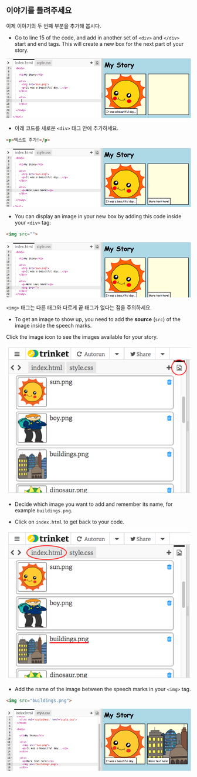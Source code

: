 ## 이야기를 들려주세요

이제 이야기의 두 번째 부분을 추가해 봅시다.

+ Go to line 15 of the code, and add in another set of `<div>` and `</div>` start and end tags. This will create a new box for the next part of your story.

![스크린샷](images/story-div.png)

+ 아래 코드를 새로운 `<div>` 태그 안에 추가하세요.

```html
<p>텍스트 추가!</p>
```

![스크린샷](images/story-paragraph.png)

+ You can display an image in your new box by adding this code inside your `<div>` tag:

```html
<img src="">
```

![스크린샷](images/story-img-tag.png)

`<img>` 태그는 다른 태그와 다르게 끝 태그가 없다는 점을 주의하세요.

+ To get an image to show up, you need to add the **source** (`src`) of the image inside the speech marks.

Click the image icon to see the images available for your story.

![스크린샷](images/story-see-images.png)

+ Decide which image you want to add and remember its name, for example `buildings.png`.

+ Click on `index.html` to get back to your code.

![스크린샷](images/story-image-name.png)

+ Add the name of the image between the speech marks in your `<img>` tag.

```html
<img src="buildings.png">
```

![스크린샷](images/story-image-name-add.png)